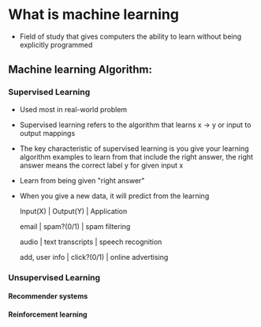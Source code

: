 # What is machine learning
- Field of study that gives computers the ability to learn without  being explicitly programmed

## Machine learning Algorithm:
### Supervised Learning
- Used most in real-world problem
- Supervised learning refers to the algorithm that learns x -> y or input to output mappings
- The key characteristic of supervised learning is you give your learning algorithm examples to learn from that include the right answer, the right answer means the correct label y for given input x
- Learn from being given "right answer"
- When you give a new data, it will predict from the learning

  Input(X)        |       Output(Y)             |        Application
  
  email           |        spam?(0/1)           |        spam filtering
  
  audio            |       text transcripts      |       speech recognition
  
  add, user info   |       click?(0/1)            |       online advertising
  
### Unsupervised Learning
#### Recommender systems
#### Reinforcement learning
